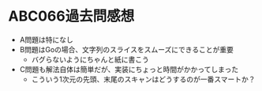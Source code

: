 # ABC066過去問感想

- A問題は特になし
- B問題はGoの場合、文字列のスライスをスムーズにできることが重要
    - バグらないようにちゃんと紙に書こう
- C問題も解法自体は簡単だが、実装にちょっと時間がかかってしまった
    - こういう1次元の先頭、末尾のスキャンはどうするのが一番スマートか？